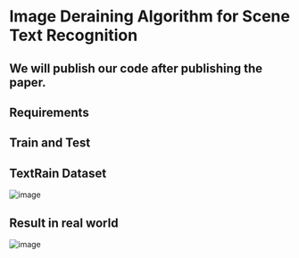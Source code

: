 # Image Deraining Algorithm for Scene Text Recognition
## We will publish our code after publishing the paper. 
## Requirements
## Train and Test
## TextRain Dataset
![image](https://github.com/AliceWen820/scene-text-deraining/assets/36184879/a2474328-7784-4bfe-b99c-7ba970b22a05)

## Result in real world
![image](https://github.com/AliceWen820/scene-text-deraining/assets/36184879/2382119d-30ed-4c9b-a7e9-cbf615b071cb)
